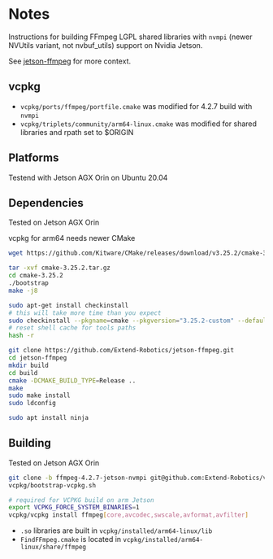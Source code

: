 # Notes

Instructions for building FFmpeg LGPL shared libraries with `nvmpi` (newer NVUtils variant, not nvbuf_utils) support on Nvidia Jetson.

See [jetson-ffmpeg](https://github.com/Extend-Robotics/jetson-ffmpeg) for more context.

## vcpkg

- `vcpkg/ports/ffmpeg/portfile.cmake` was modified for 4.2.7 build with `nvmpi`
- `vcpkg/triplets/community/arm64-linux.cmake` was modified for shared libraries and rpath set to $ORIGIN

## Platforms

Testend with Jetson AGX Orin on Ubuntu 20.04

## Dependencies

Tested on Jetson AGX Orin

vcpkg for arm64 needs newer CMake

```bash
wget https://github.com/Kitware/CMake/releases/download/v3.25.2/cmake-3.25.2.tar.gz

tar -xvf cmake-3.25.2.tar.gz
cd cmake-3.25.2
./bootstrap
make -j8

sudo apt-get install checkinstall
# this will take more time than you expect
sudo checkinstall --pkgname=cmake --pkgversion="3.25.2-custom" --default
# reset shell cache for tools paths
hash -r
```

```bash
git clone https://github.com/Extend-Robotics/jetson-ffmpeg.git
cd jetson-ffmpeg
mkdir build
cd build
cmake -DCMAKE_BUILD_TYPE=Release ..
make
sudo make install
sudo ldconfig

```

```bash
sudo apt install ninja
```

## Building

Tested on Jetson AGX Orin


```bash
git clone -b ffmpeg-4.2.7-jetson-nvmpi git@github.com:Extend-Robotics/vcpkg.git
vcpkg/bootstrap-vcpkg.sh

# required for VCPKG build on arm Jetson
export VCPKG_FORCE_SYSTEM_BINARIES=1
vcpkg/vcpkg install ffmpeg[core,avcodec,swscale,avformat,avfilter]
```

- `.so` libraries are built in `vcpkg/installed/arm64-linux/lib`
- `FindFFmpeg.cmake` is located in `vcpkg/installed/arm64-linux/share/ffmpeg`

